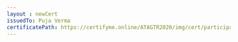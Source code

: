 ```yaml
--- 
layout : newCert 
issuedTo: Puja Verma 
certificatePath: https://certifyme.online/ATAGTR2020/img/cert/participant/PujaVerma_76394.png
--- 
```


